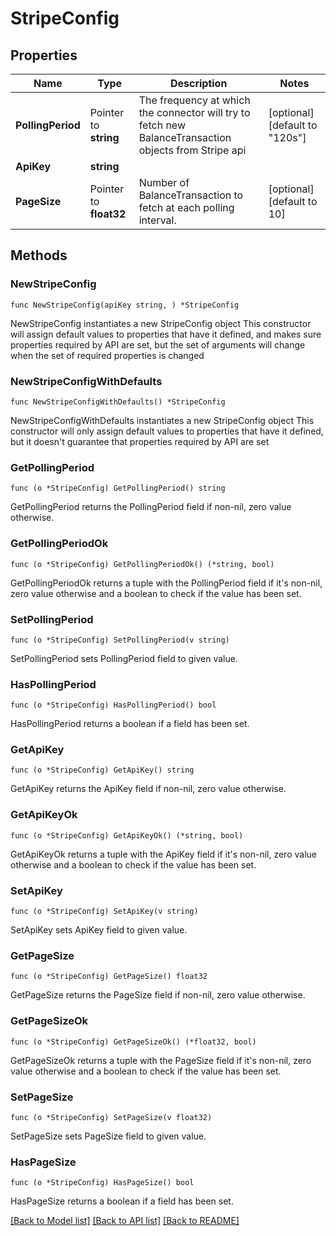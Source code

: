 # StripeConfig

## Properties

Name | Type | Description | Notes
------------ | ------------- | ------------- | -------------
**PollingPeriod** | Pointer to **string** | The frequency at which the connector will try to fetch new BalanceTransaction objects from Stripe api | [optional] [default to "120s"]
**ApiKey** | **string** |  | 
**PageSize** | Pointer to **float32** | Number of BalanceTransaction to fetch at each polling interval.  | [optional] [default to 10]

## Methods

### NewStripeConfig

`func NewStripeConfig(apiKey string, ) *StripeConfig`

NewStripeConfig instantiates a new StripeConfig object
This constructor will assign default values to properties that have it defined,
and makes sure properties required by API are set, but the set of arguments
will change when the set of required properties is changed

### NewStripeConfigWithDefaults

`func NewStripeConfigWithDefaults() *StripeConfig`

NewStripeConfigWithDefaults instantiates a new StripeConfig object
This constructor will only assign default values to properties that have it defined,
but it doesn't guarantee that properties required by API are set

### GetPollingPeriod

`func (o *StripeConfig) GetPollingPeriod() string`

GetPollingPeriod returns the PollingPeriod field if non-nil, zero value otherwise.

### GetPollingPeriodOk

`func (o *StripeConfig) GetPollingPeriodOk() (*string, bool)`

GetPollingPeriodOk returns a tuple with the PollingPeriod field if it's non-nil, zero value otherwise
and a boolean to check if the value has been set.

### SetPollingPeriod

`func (o *StripeConfig) SetPollingPeriod(v string)`

SetPollingPeriod sets PollingPeriod field to given value.

### HasPollingPeriod

`func (o *StripeConfig) HasPollingPeriod() bool`

HasPollingPeriod returns a boolean if a field has been set.

### GetApiKey

`func (o *StripeConfig) GetApiKey() string`

GetApiKey returns the ApiKey field if non-nil, zero value otherwise.

### GetApiKeyOk

`func (o *StripeConfig) GetApiKeyOk() (*string, bool)`

GetApiKeyOk returns a tuple with the ApiKey field if it's non-nil, zero value otherwise
and a boolean to check if the value has been set.

### SetApiKey

`func (o *StripeConfig) SetApiKey(v string)`

SetApiKey sets ApiKey field to given value.


### GetPageSize

`func (o *StripeConfig) GetPageSize() float32`

GetPageSize returns the PageSize field if non-nil, zero value otherwise.

### GetPageSizeOk

`func (o *StripeConfig) GetPageSizeOk() (*float32, bool)`

GetPageSizeOk returns a tuple with the PageSize field if it's non-nil, zero value otherwise
and a boolean to check if the value has been set.

### SetPageSize

`func (o *StripeConfig) SetPageSize(v float32)`

SetPageSize sets PageSize field to given value.

### HasPageSize

`func (o *StripeConfig) HasPageSize() bool`

HasPageSize returns a boolean if a field has been set.


[[Back to Model list]](../README.md#documentation-for-models) [[Back to API list]](../README.md#documentation-for-api-endpoints) [[Back to README]](../README.md)


